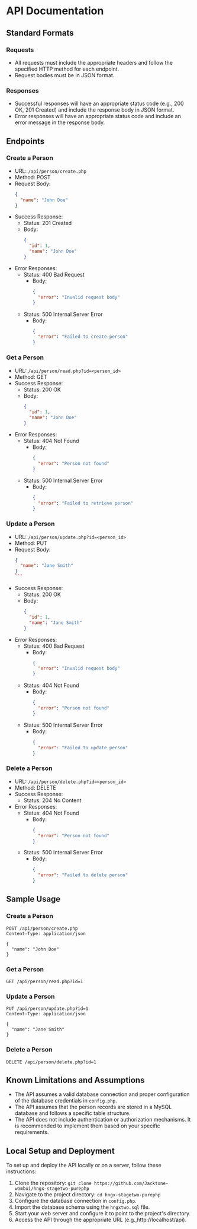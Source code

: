 # API Documentation

## Standard Formats

### Requests

- All requests must include the appropriate headers and follow the specified HTTP method for each endpoint.
- Request bodies must be in JSON format.

### Responses

- Successful responses will have an appropriate status code (e.g., 200 OK, 201 Created) and include the response body in JSON format.
- Error responses will have an appropriate status code and include an error message in the response body.

## Endpoints

### Create a Person

- URL: `/api/person/create.php`
- Method: POST
- Request Body:
  ```json
  {
    "name": "John Doe"
  }
  ```
- Success Response:
  - Status: 201 Created
  - Body:
    ```json
    {
      "id": 1,
      "name": "John Doe"
    }
    ```
- Error Responses:
  - Status: 400 Bad Request
    - Body:
      ```json
      {
        "error": "Invalid request body"
      }
      ```
  - Status: 500 Internal Server Error
    - Body:
      ```json
      {
        "error": "Failed to create person"
      }
      ```

### Get a Person

- URL: `/api/person/read.php?id=<person_id>`
- Method: GET
- Success Response:
  - Status: 200 OK
  - Body:
    ```json
    {
      "id": 1,
      "name": "John Doe"
    }
    ```
- Error Responses:
  - Status: 404 Not Found
    - Body:
      ```json
      {
        "error": "Person not found"
      }
      ```
  - Status: 500 Internal Server Error
    - Body:
      ```json
      {
        "error": "Failed to retrieve person"
      }
      ```

### Update a Person

- URL: `/api/person/update.php?id=<person_id>`
- Method: PUT
- Request Body:
  ````json
  {
    "name": "Jane Smith"
  }
  ```
- Success Response:
  - Status: 200 OK
  - Body:
    ```json
    {
      "id": 1,
      "name": "Jane Smith"
    }
    ```
- Error Responses:
  - Status: 400 Bad Request
    - Body:
      ```json
      {
        "error": "Invalid request body"
      }
      ```
  - Status: 404 Not Found
    - Body:
      ```json
      {
        "error": "Person not found"
      }
      ```
  - Status: 500 Internal Server Error
    - Body:
      ```json
      {
        "error": "Failed to update person"
      }
      ```

### Delete a Person

- URL: `/api/person/delete.php?id=<person_id>`
- Method: DELETE
- Success Response:
  - Status: 204 No Content
- Error Responses:
  - Status: 404 Not Found
    - Body:
      ```json
      {
        "error": "Person not found"
      }
      ```
  - Status: 500 Internal Server Error
    - Body:
      ```json
      {
        "error": "Failed to delete person"
      }
      ```

## Sample Usage

### Create a Person

```
POST /api/person/create.php
Content-Type: application/json

{
  "name": "John Doe"
}
```

### Get a Person

```
GET /api/person/read.php?id=1
```

### Update a Person

```
PUT /api/person/update.php?id=1
Content-Type: application/json

{
  "name": "Jane Smith"
}
```

### Delete a Person

```
DELETE /api/person/delete.php?id=1
```

## Known Limitations and Assumptions

- The API assumes a valid database connection and proper configuration of the database credentials in `config.php`.
- The API assumes that the person records are stored in a MySQL database and follows a specific table structure.
- The API does not include authentication or authorization mechanisms. It is recommended to implement them based on your specific requirements.

## Local Setup and Deployment

To set up and deploy the API locally or on a server, follow these instructions:

1. Clone the repository: `git clone https://github.com/Jacktone-wambui/hngx-stagetwo-purephp`
2. Navigate to the project directory: `cd hngx-stagetwo-purephp`
3. Configure the database connection in `config.php`.
4. Import the database schema using the `hngxtwo.sql` file.
5. Start your web server and configure it to point to the project's directory.
6. Access the API through the appropriate URL (e.g.,http://localhost/api).

